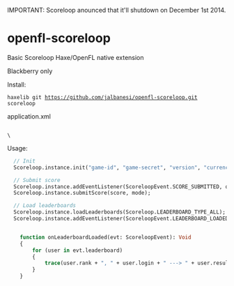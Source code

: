 IMPORTANT: Scoreloop anounced that it'll shutdown on December 1st 2014.

openfl-scoreloop
================

Basic Scoreloop Haxe/OpenFL native extension

Blackberry only

Install:

<code>haxelib git https://github.com/jalbanesi/openfl-scoreloop.git scoreloop</code>

application.xml

<code>
\<haxelib name="scoreloop" if="blackberry" /\>
</code>

Usage:

```Haxe
  // Init
  Scoreloop.instance.init("game-id", "game-secret", "version", "currency", "language");

  // Submit score
  Scoreloop.instance.addEventListener(ScoreloopEvent.SCORE_SUBMITTED, onScoreSubmitted);
  Scoreloop.instance.submitScore(score, mode);

  // Load leaderboards
  Scoreloop.instance.loadLeaderboards(Scoreloop.LEADERBOARD_TYPE_ALL);
  Scoreloop.instance.addEventListener(ScoreloopEvent.LEADERBOARD_LOADED, onLeaderboardLoaded);


	function onLeaderboardLoaded(evt: ScoreloopEvent): Void
	{
		for (user in evt.leaderboard)
		{
			trace(user.rank + ", " + user.login + " ---> " + user.result);
		}
	}

```
